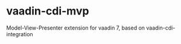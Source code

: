 vaadin-cdi-mvp
==============

Model-View-Presenter extension for vaadin 7, based on vaadin-cdi-integration
